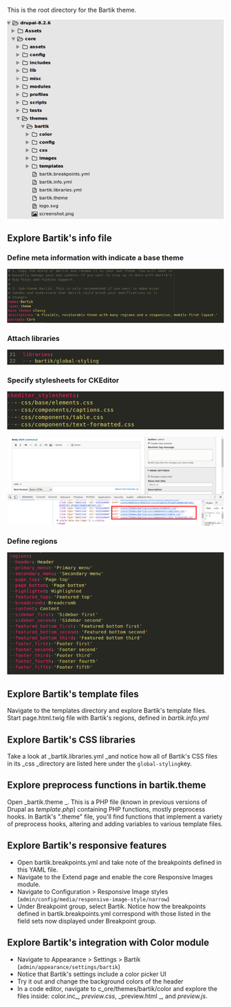 This is the root directory for the Bartik theme.

![](/assets/bartik.png)

## Explore Bartik's info file

### Define meta information with indicate a base theme

![](/assets/bartik-info-metadata.png)

### Attach libraries

![](/assets/bartik-info-libraries.png)

### Specify stylesheets for CKEditor

![](/assets/bartik-info-editor.png)

![](/assets/bartik-iframe-editor.png)

### Define regions

![](/assets/bartik-info-regions.png)

## Explore Bartik's template files

Navigate to the templates directory and explore Bartik's template files.  
Start page.html.twig file with Bartik's regions, defined in _bartik.info.yml_

## Explore Bartik's CSS libraries

Take a look at \_bartik.libraries.yml \_and notice how all of Bartik's CSS files in its \_css \_directory are listed here under the `global-styling`key.

## Explore preprocess functions in bartik.theme

Open _bartik.theme _. This is a PHP file \(known in previous versions of Drupal as _template.php_\) containing PHP functions, mostly preprocess hooks. In Bartik's ".theme" file, you'll find functions that implement a variety of preprocess hooks, altering and adding variables to various template files.

## Explore Bartik's responsive features

* Open bartik.breakpoints.yml and take note of the breakpoints defined in this YAML file.
* Navigate to the Extend page and enable the core Responsive Images module.
* Navigate to Configuration &gt;  Responsive Image styles \(`admin/config/media/responsive-image-style/narrow`\)
* Under Breakpoint group, select Bartik. Notice how the breakpoints defined in bartik.breakpoints.yml correspond with those listed in the field sets now displayed under Breakpoint group.

## Explore Bartik's integration with Color module

* Navigate to Appearance &gt;  Settings &gt;  Bartik \(`admin/appearance/settings/bartik`\)
* Notice that Bartik's settings include a color picker UI
* Try it out and change the background colors of the header
* In a code editor, navigate to c_ore/themes/bartik/color and explore the files inside: color.inc_, _preview.css_, _preview.html _, and
  _preview.js_.



